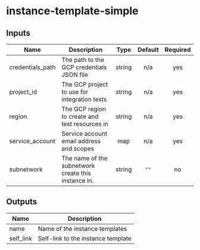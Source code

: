 # instance-template-simple

[^]: (autogen_docs_start)

## Inputs

| Name | Description | Type | Default | Required |
|------|-------------|:----:|:-----:|:-----:|
| credentials\_path | The path to the GCP credentials JSON file | string | n/a | yes |
| project\_id | The GCP project to use for integration tests | string | n/a | yes |
| region | The GCP region to create and test resources in | string | n/a | yes |
| service\_account | Service account email address and scopes | map | n/a | yes |
| subnetwork | The name of the subnetwork create this instance in. | string | `""` | no |

## Outputs

| Name | Description |
|------|-------------|
| name | Name of the instance templates |
| self\_link | Self-link to the instance template |

[^]: (autogen_docs_end)
